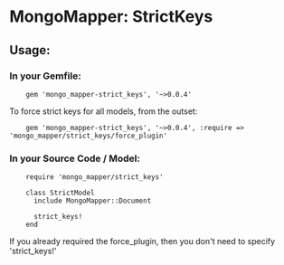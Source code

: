 # MongoMapper: StrictKeys

## Usage:

### In your Gemfile:

        gem 'mongo_mapper-strict_keys', '~>0.0.4'

To force strict keys for all models, from the outset:

        gem 'mongo_mapper-strict_keys', '~>0.0.4', :require => 'mongo_mapper/strict_keys/force_plugin'

### In your Source Code / Model:

        require 'mongo_mapper/strict_keys'

        class StrictModel
          include MongoMapper::Document

          strict_keys!
        end

If you already required the force\_plugin, then you don't need to specify 'strict_keys!'
